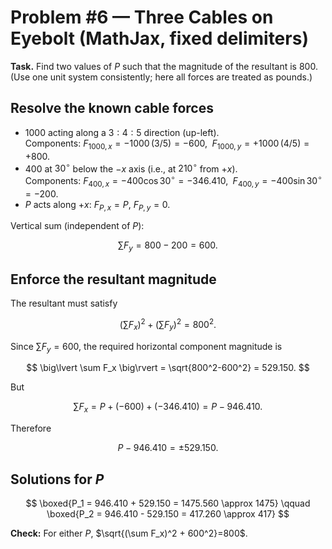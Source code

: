 
# Problem #6 — Three Cables on Eyebolt (MathJax, fixed delimiters)

**Task.** Find two values of $P$ such that the magnitude of the resultant is $800$.  
(Use one unit system consistently; here all forces are treated as pounds.)

## Resolve the known cable forces
- $1000$ acting along a $3:4:5$ direction (up-left).  
  Components: $F_{1000,x}=-1000\,(3/5)=-600$, $\;F_{1000,y}=+1000\,(4/5)=+800$.
- $400$ at $30^\circ$ below the $-x$ axis (i.e., at $210^\circ$ from $+x$).  
  Components: $F_{400,x}=-400\cos 30^\circ=-346.410$, $\;F_{400,y}=-400\sin 30^\circ=-200$.
- $P$ acts along $+x$: $F_{P,x}=P$, $F_{P,y}=0$.

Vertical sum (independent of $P$):

$$
\sum F_y = 800 - 200 = 600.
$$

## Enforce the resultant magnitude
The resultant must satisfy

$$
(\sum F_x)^2 + (\sum F_y)^2 = 800^2.
$$

Since $\sum F_y=600$, the required horizontal component magnitude is

$$
\big\lvert \sum F_x \big\rvert
= \sqrt{800^2-600^2}
= 529.150.
$$

But

$$
\sum F_x = P + (-600) + (-346.410) = P - 946.410.
$$

Therefore

$$
P - 946.410 = \pm 529.150.
$$

## Solutions for $P$

$$
\boxed{P_1 = 946.410 + 529.150 = 1475.560 \approx 1475}
\qquad
\boxed{P_2 = 946.410 - 529.150 = 417.260 \approx 417}
$$

**Check:** For either $P$, $\sqrt{(\sum F_x)^2 + 600^2}=800$.
